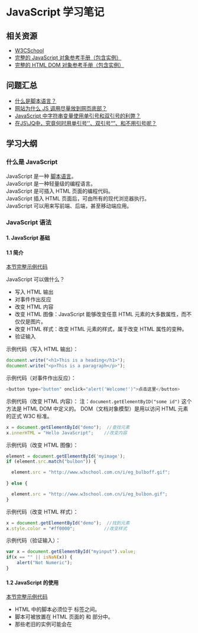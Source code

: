 # JavaScript 学习笔记

## 相关资源
- [W3CSchool](http://www.w3school.com.cn/js/index.asp)
- [完整的 JavaScript 对象参考手册（包含实例）](http://www.w3school.com.cn/jsref/index.asp)
- [完整的 HTML DOM 对象参考手册（包含实例）](http://www.w3school.com.cn/jsref/index.asp)

## 问题汇总
- [什么是脚本语言？](https://zh.wikipedia.org/wiki/脚本语言)
- [网站为什么 JS 调用尽量放到网页底部？](https://www.zhihu.com/question/34147508)
- [JavaScript 中字符串变量使用单引号和双引号的利弊？](https://www.zhihu.com/question/21168673)
- [在JS\JQ中，究竟何时用单引号''、双引号“”、和不用引号呢？](https://segmentfault.com/q/1010000004519527)

## 学习大纲
### 什么是 JavaScript

JavaScript 是一种 [脚本语言](https://zh.wikipedia.org/wiki/脚本语言)。
<br>
JavaScript 是一种轻量级的编程语言。
<br>
JavaScript 是可插入 HTML 页面的编程代码。
<br>
JavaScript 插入 HTML 页面后，可由所有的现代浏览器执行。
<br>
JavaScript 可以用来写前端、后端，甚至移动端应用。
<br>

### JavaScript 语法
#### 1. JavaScript 基础
#### 1.1 简介
[本节完整示例代码](./JavaScriptExamples/html/01_intro.html)

JavaScript 可以做什么？
- 写入 HTML 输出
- 对事件作出反应
- 改变 HTML 内容
- 改变 HTML 图像：JavaScript 能够改变任意 HTML 元素的大多数属性，而不仅仅是图片。
- 改变 HTML 样式：改变 HTML 元素的样式，属于改变 HTML 属性的变种。
- 验证输入    

示例代码（写入 HTML 输出）：
``` JavaScript
document.write("<h1>This is a heading</h1>");
document.write("<p>This is a paragraph</p>");
```

示例代码（对事件作出反应）：
``` JavaScript
<button type="button" onclick="alert('Welcome!')">点击这里</button>
```

示例代码（改变 HTML 内容）：
注：`document.getElementByID("some id")` 这个方法是 HTML DOM 中定义的。
    DOM（文档对象模型）是用以访问 HTML 元素的正式 W3C 标准。
``` JavaScript
x = document.getElementById("demo");  //查找元素
x.innerHTML = "Hello JavaScript";    //改变内容
```

示例代码（改变 HTML 图像）：
``` JavaScript
element = document.getElementById('myimage');
if (element.src.match("bulbon")) {

  element.src = "http://www.w3school.com.cn/i/eg_bulboff.gif";
  
} else {

  element.src = "http://www.w3school.com.cn/i/eg_bulbon.gif";
}
```

示例代码（改变 HTML 样式）：
``` JavaScript
x = document.getElementById("demo");  //找到元素
x.style.color = "#ff0000";           //改变样式
```

示例代码（验证输入）：
``` JavaScript
var x = document.getElementById("myinput").value;
if(x == "" || isNaN(x)) {
	alert("Not Numeric");
}

```

#### 1.2 JavaScript 的使用

[本节完整示例代码](./JavaScriptExamples/html/02_usage.html)

- HTML 中的脚本必须位于 <script> 与 </script> 标签之间。
- 脚本可被放置在 HTML 页面的 <body> 和 <head> 部分中。
- 那些老旧的实例可能会在 <script> 标签中使用 type="text/javascript"。现在已经不必这样做了。JavaScript 是所有现代浏览器以及 HTML5 中的默认脚本语言。
- 您可以在 HTML 文档中放入不限数量的脚本。
- 脚本可位于 HTML 的 <body> 或 <head> 部分中，或者同时存在于两个部分中。
- 通常的做法是把函数放入 <head> 部分中，或者放在页面底部。这样就可以把它们安置到同一处位置，不会干扰页面的内容。
- [网站为什么 JS 调用尽量放到网页底部？](https://www.zhihu.com/question/34147508)（推荐阅读）
- 外部的 JavaScript：
  - 可以把脚本保存到外部文件中。外部文件通常包含被多个网页使用的代码
  - 外部 JavaScript 文件的文件扩展名是 .js
  - 在 <head> 或 <body> 中引用脚本文件都是可以的。实际运行效果与在 <script> 标签中编写脚本完全一致
  - 如需使用外部文件，请在 <script> 标签的 "src" 属性中设置该 .js 文件。


示例代码（引入外部的 js 文件）：
``` JavaScript
<!DOCTYPE html>
<html>
<body>
<script src="myScript.js"></script>
</body>
</html>
```

#### 1.3 JavaScript 输出


